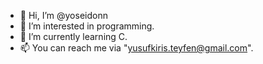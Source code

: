 - 👋 Hi, I’m @yoseidonn
- 👀 I’m interested in programming.
- 🌱 I’m currently learning C.
- 📫 You can reach me via "yusufkiris.teyfen@gmail.com".
